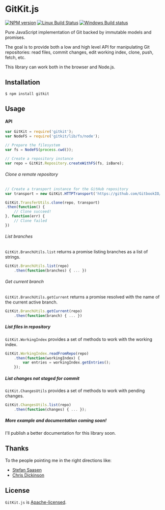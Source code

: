 # GitKit.js

[![NPM version](https://badge.fury.io/js/gitkit.svg)](http://badge.fury.io/js/gitkit)
[![Linux Build Status](https://travis-ci.org/SamyPesse/gitkit-js.png?branch=master)](https://travis-ci.org/SamyPesse/gitkit-js)
[![Windows Build status](https://ci.appveyor.com/api/projects/status/63nlflxcwmb2pue6?svg=true)](https://ci.appveyor.com/project/SamyPesse/gitkit-js)

Pure JavaScript implementation of Git backed by immutable models and promises.

The goal is to provide both a low and high level API for manipulating Git repositories: read files, commit changes, edit working index, clone, push, fetch, etc.

This library can work both in the browser and Node.js.

## Installation

```
$ npm install gitkit
```

## Usage

#### API

```js
var GitKit = require('gitkit');
var NodeFS = require('gitkit/lib/fs/node');

// Prepare the filesystem
var fs = NodeFS(process.cwd());

// Create a repository instance
var repo = GitKit.Repository.createWithFS(fs, isBare);
```

###### Clone a remote repository

```js
// Create a transport instance for the GitHub repository
var transport = new GitKit.HTTPTransport('https://github.com/GitbookIO/gitbook.git');

GitKit.TransferUtils.clone(repo, transport)
.then(function() {
    // Clone succeed!
}, function(err) {
    // Clone failed
})
```

###### List branches

`GitKit.BranchUtils.list` returns a promise listing branches as a list of strings.

```js
GitKit.BranchUtils.list(repo)
    .then(function(branches) { ... })
```

###### Get current branch

`GitKit.BranchUtils.getCurrent` returns a promise resolved with the name of the current active branch.

```js
GitKit.BranchUtils.getCurrent(repo)
    .then(function(branch) { ... })
```

##### List files in repository

`GitKit.WorkingIndex` provides a set of methods to work with the working index.

```js
GitKit.WorkingIndex.readFromRepo(repo)
    .then(function(workingIndex) {
        var entries = workingIndex.getEntries();
    });
```

##### List changes not staged for commit

`GitKit.ChangesUtils` provides a set of methods to work with pending changes.

```js
GitKit.ChangesUtils.list(repo)
    .then(function(changes) { ... });
```

##### More example and documentation coming soon!

I'll publish a better documentation for this library soon.

## Thanks

To the people pointing me in the right directions like:

- [Stefan Saasen](http://stefan.saasen.me/articles/git-clone-in-haskell-from-the-bottom-up/)
- [Chris Dickinson](https://github.com/chrisdickinson)

## License

`GitKit.js` is [Apache-licensed](./LICENSE.md).
